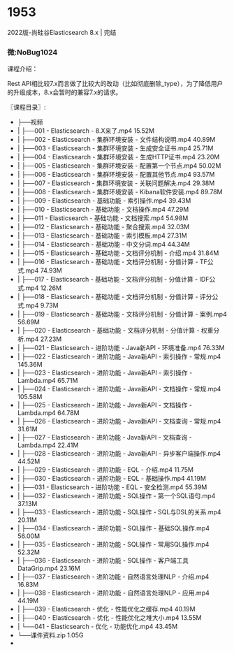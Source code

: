 # 1953
2022版-尚硅谷Elasticsearch 8.x | 完结
### 微:NoBug1024 


课程介绍：

Rest API相比较7.x而言做了比较大的改动（比如彻底删除_type），为了降低用户的升级成本，8.x会暂时的兼容7.x的请求。


〖课程目录〗:

- ├──视频  
- |   ├──001 - Elasticsearch - 8.X来了.mp4  15.52M
- |   ├──002 - Elasticsearch - 集群环境安装 - 文件结构说明.mp4  40.89M
- |   ├──003 - Elasticsearch - 集群环境安装 - 生成安全证书.mp4  25.71M
- |   ├──004 - Elasticsearch - 集群环境安装 - 生成HTTP证书.mp4  23.20M
- |   ├──005 - Elasticsearch - 集群环境安装 - 配置第一个节点.mp4  50.02M
- |   ├──006 - Elasticsearch - 集群环境安装 - 配置其他节点.mp4  93.57M
- |   ├──007 - Elasticsearch - 集群环境安装 - 关联问题解决.mp4  29.38M
- |   ├──008 - Elasticsearch - 集群环境安装 - Kibana软件安装.mp4  89.78M
- |   ├──009 - Elasticsearch - 基础功能 - 索引操作.mp4  39.43M
- |   ├──010 - Elasticsearch - 基础功能 - 文档操作.mp4  47.29M
- |   ├──011 - Elasticsearch - 基础功能 - 文档搜索.mp4  54.98M
- |   ├──012 - Elasticsearch - 基础功能 - 聚合搜索.mp4  32.03M
- |   ├──013 - Elasticsearch - 基础功能 - 索引模板.mp4  27.31M
- |   ├──014 - Elasticsearch - 基础功能 - 中文分词.mp4  44.34M
- |   ├──015 - Elasticsearch - 基础功能 - 文档评分机制 - 介绍.mp4  31.84M
- |   ├──016 - Elasticsearch - 基础功能 - 文档评分机制 - 分值计算 - TF公式.mp4  74.93M
- |   ├──017 - Elasticsearch - 基础功能 - 文档评分机制 - 分值计算 - IDF公式.mp4  12.26M
- |   ├──018 - Elasticsearch - 基础功能 - 文档评分机制 - 分值计算 - 评分公式.mp4  9.73M
- |   ├──019 - Elasticsearch - 基础功能 - 文档评分机制 - 分值计算 - 案例.mp4  56.69M
- |   ├──020 - Elasticsearch - 基础功能 - 文档评分机制 - 分值计算 - 权重分析.mp4  27.23M
- |   ├──021 - Elasticsearch - 进阶功能 - Java新API - 环境准备.mp4  76.33M
- |   ├──022 - Elasticsearch - 进阶功能 - Java新API - 索引操作 - 常规.mp4  145.36M
- |   ├──023 - Elasticsearch - 进阶功能 - Java新API - 索引操作 - Lambda.mp4  65.71M
- |   ├──024 - Elasticsearch - 进阶功能 - Java新API - 文档操作 - 常规.mp4  105.58M
- |   ├──025 - Elasticsearch - 进阶功能 - Java新API - 文档操作 - Lambda.mp4  64.78M
- |   ├──026 - Elasticsearch - 进阶功能 - Java新API - 文档查询 - 常规.mp4  31.61M
- |   ├──027 - Elasticsearch - 进阶功能 - Java新API - 文档查询 - Lambda.mp4  22.41M
- |   ├──028 - Elasticsearch - 进阶功能 - Java新API - 异步客户端操作.mp4  44.52M
- |   ├──029 - Elasticsearch - 进阶功能 - EQL - 介绍.mp4  11.75M
- |   ├──030 - Elasticsearch - 进阶功能 - EQL - 基础操作.mp4  41.19M
- |   ├──031 - Elasticsearch - 进阶功能 - EQL - 安全检测.mp4  55.39M
- |   ├──032 - Elasticsearch - 进阶功能 - SQL操作 - 第一个SQL语句.mp4  37.13M
- |   ├──033 - Elasticsearch - 进阶功能 - SQL操作 - SQL与DSL的关系.mp4  20.11M
- |   ├──034 - Elasticsearch - 进阶功能 - SQL操作 - 基础SQL操作.mp4  56.00M
- |   ├──035 - Elasticsearch - 进阶功能 - SQL操作 - 常用SQL操作.mp4  52.32M
- |   ├──036 - Elasticsearch - 进阶功能 - SQL操作 - 客户端工具DataGrip.mp4  23.16M
- |   ├──037 - Elasticsearch - 进阶功能 - 自然语言处理NLP - 介绍.mp4  16.83M
- |   ├──038 - Elasticsearch - 进阶功能 - 自然语言处理NLP - 应用.mp4  44.19M
- |   ├──039 - Elasticsearch - 优化 - 性能优化之缓存.mp4  40.19M
- |   ├──040 - Elasticsearch - 优化 - 性能优化之堆大小.mp4  13.55M
- |   └──041 - Elasticsearch - 优化 - 功能优化.mp4  43.45M
- └──课件资料.zip  1.05G
- 
